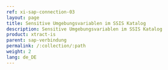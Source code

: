 ```yaml
---
ref: xi-sap-connection-03
layout: page
title: Sensitive Umgebungsvariablen im SSIS Katalog
description: Sensitive Umgebungsvariablen im SSIS Katalog
product: xtract-is
parent: sap-verbindung
permalink: /:collection/:path
weight: 2
lang: de_DE
---
```


